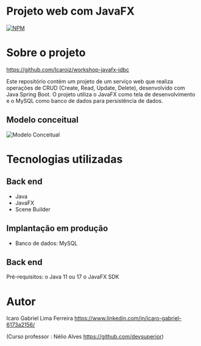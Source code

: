 # Projeto web com JavaFX 
[![NPM](https://img.shields.io/npm/l/react)](https://github.com/devsuperior/sds1-wmazoni/blob/master/LICENSE) 

# Sobre o projeto

https://github.com/Icaroiz/workshop-javafx-jdbc

Este repositório contém um projeto de um serviço web que realiza operações de CRUD (Create, Read, Update, Delete), desenvolvido com Java Spring Boot. O projeto utiliza o JavaFX como tela de desenvolvimento e o MySQL como banco de dados para persistência de dados.

## Modelo conceitual
![Modelo Conceitual](https://Icaroiz.github.io/Site/imagens/readme/r5.PNG)

# Tecnologias utilizadas
## Back end
- Java
- JavaFX
- Scene Builder

## Implantação em produção
- Banco de dados: MySQL

## Back end
Pré-requisitos: o Java 11 ou 17 
                o JavaFX SDK 
                
# Autor

Icaro Gabriel Lima Ferreira 
https://www.linkedin.com/in/icaro-gabriel-6173a2156/

(Curso professor : Nélio Alves https://github.com/devsuperior)
